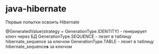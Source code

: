 # java-hibernate

Первые попытки освоить Hibernate

@GeneratedValue(strategy = GenerationType.IDENTITY) - генерирует ключ через БД
                           GenerationType.SEQUENCE - лезет в таблицу hibernate_sequence за ключом
                           GenerationType.TABLE - лезет в таблицу hibernate_sequence<b>s</b> за ключом